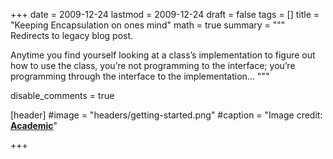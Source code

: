 +++
date = 2009-12-24
lastmod = 2009-12-24
draft = false
tags = []
title = "Keeping Encapsulation on ones mind"
math = true
summary = """
Redirects to legacy blog post.

Anytime you find yourself looking at a class’s implementation to figure out how to use the class, you’re not programming to the interface; you’re programming through the interface to the implementation...
"""

disable_comments = true

[header]
#image = "headers/getting-started.png"
#caption = "Image credit: [**Academic**](https://github.com/gcushen/hugo-academic/)"

+++

<html>
  <head>
    <title>Keeping Encapsulation on ones mind</title>
    <link rel="canonical" href="https://binarymist.wordpress.com/2009/12/24/keeping-encapsulation-on-ones-mind/"/>
    <meta http-equiv="content-type" content="text/html; charset=utf-8"/>
    <meta http-equiv="refresh" content="2; url=https://binarymist.wordpress.com/2009/12/24/keeping-encapsulation-on-ones-mind/"/>
  </head>
</html>
